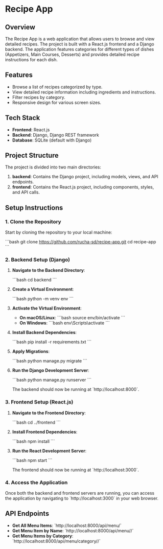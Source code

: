 
# Recipe App

## Overview

The Recipe App is a web application that allows users to browse and view detailed recipes. The project is built with a React.js frontend and a Django backend. The application features categories for different types of dishes (Appetizers, Main Courses, Desserts) and provides detailed recipe instructions for each dish.

## Features

- Browse a list of recipes categorized by type.
- View detailed recipe information including ingredients and instructions.
- Filter recipes by category.
- Responsive design for various screen sizes.

## Tech Stack

- **Frontend**: React.js
- **Backend**: Django, Django REST framework
- **Database**: SQLite (default with Django)

## Project Structure

The project is divided into two main directories:

1. **backend**: Contains the Django project, including models, views, and API endpoints.
2. **frontend**: Contains the React.js project, including components, styles, and API calls.

## Setup Instructions

### 1. Clone the Repository

Start by cloning the repository to your local machine:

\`\`\`bash
git clone https://github.com/rucha-sd/recipe-app.git
cd recipe-app
\`\`\`

### 2. Backend Setup (Django)

1. **Navigate to the Backend Directory**:

   \`\`\`bash
   cd backend
   \`\`\`

2. **Create a Virtual Environment**:

   \`\`\`bash
   python -m venv env
   \`\`\`

3. **Activate the Virtual Environment**:

   - **On macOS/Linux**:
     \`\`\`bash
     source env/bin/activate
     \`\`\`
   - **On Windows**:
     \`\`\`bash
     env\Scripts\activate
     \`\`\`

4. **Install Backend Dependencies**:

   \`\`\`bash
   pip install -r requirements.txt
   \`\`\`

5. **Apply Migrations**:

   \`\`\`bash
   python manage.py migrate
   \`\`\`

6. **Run the Django Development Server**:

   \`\`\`bash
   python manage.py runserver
   \`\`\`

   The backend should now be running at \`http://localhost:8000\`.

### 3. Frontend Setup (React.js)

1. **Navigate to the Frontend Directory**:

   \`\`\`bash
   cd ../frontend
   \`\`\`

2. **Install Frontend Dependencies**:

   \`\`\`bash
   npm install
   \`\`\`

3. **Run the React Development Server**:

   \`\`\`bash
   npm start
   \`\`\`

   The frontend should now be running at \`http://localhost:3000\`.

### 4. Access the Application

Once both the backend and frontend servers are running, you can access the application by navigating to \`http://localhost:3000\` in your web browser.

## API Endpoints

- **Get All Menu Items**: \`http://localhost:8000/api/menu/\`
- **Get Menu Item by Name**: \`http://localhost:8000/api/menu/<name>/\`
- **Get Menu Items by Category**: \`http://localhost:8000/api/menu/category/<category>/\`

